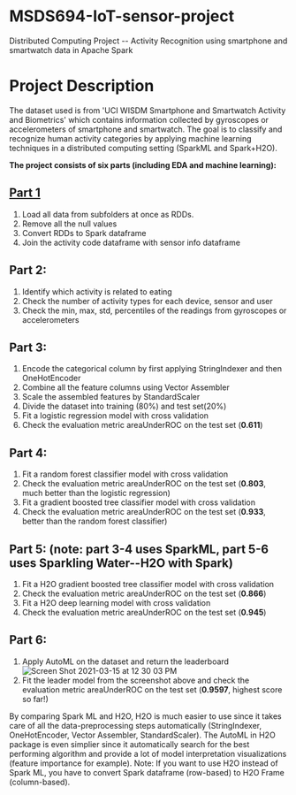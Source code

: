 # MSDS694-IoT-sensor-project
Distributed Computing Project -- Activity Recognition using smartphone and smartwatch data in Apache Spark

# Project Description
The dataset used is from 'UCI WISDM Smartphone and Smartwatch Activity and Biometrics' which contains information collected by gyroscopes or accelerometers of smartphone and smartwatch. The goal is to classify and recognize human activity categories by applying machine learning techniques in a distributed computing setting (SparkML and Spark+H2O). 

**The project consists of six parts (including EDA and machine learning):**
  ## [Part 1](http://github.com)
  1) Load all data from subfolders at once as RDDs.
  2) Remove all the null values
  3) Convert RDDs to Spark dataframe
  4) Join the activity code dataframe with sensor info dataframe
  
  ## Part 2:
  1) Identify which activity is related to eating
  2) Check the number of activity types for each device, sensor and user
  3) Check the min, max, std, percentiles of the readings from gyroscopes or accelerometers
  
  ## Part 3: 
  1) Encode the categorical column by first applying StringIndexer and then OneHotEncoder
  2) Combine all the feature columns using Vector Assembler 
  3) Scale the assembled features by StandardScaler
  4) Divide the dataset into training (80%) and test set(20%)
  5) Fit a logistic regression model with cross validation
  6) Check the evaluation metric areaUnderROC on the test set (**0.611**)

  ## Part 4: 
  1) Fit a random forest classifier model with cross validation
  2) Check the evaluation metric areaUnderROC on the test set (**0.803**, much better than the logistic regression)
  3) Fit a gradient boosted tree classifier model with cross validation
  2) Check the evaluation metric areaUnderROC on the test set (**0.933**, better than the random forest classifier)
  
  ## Part 5: (note: part 3-4 uses SparkML, part 5-6 uses Sparkling Water--H2O with Spark)
  1) Fit a H2O gradient boosted tree classifier model with cross validation
  2) Check the evaluation metric areaUnderROC on the test set (**0.866**)
  3) Fit a H2O deep learning model with cross validation
  4) Check the evaluation metric areaUnderROC on the test set (**0.945**)
 
  ## Part 6:
  1) Apply AutoML on the dataset and return the leaderboard ![Screen Shot 2021-03-15 at 12 30 03 PM](https://user-images.githubusercontent.com/53668668/111210182-2c4a9b00-858a-11eb-8163-abbe71eeeae2.png)
  2) Fit the leader model from the screenshot above and check the evaluation metric areaUnderROC on the test set (**0.9597**, highest score so far!)

  
  
By comparing Spark ML and H2O, H2O is much easier to use since it takes care of all the data-preprocessing steps automatically (StringIndexer, OneHotEncoder, Vector Assembler, StandardScaler). The AutoML in H2O package is even simplier since it automatically search for the best performing algorithm and provide a lot of model interpretation visualizations (feature importance for example). Note: If you want to use H2O instead of Spark ML, you have to convert Spark dataframe (row-based) to H2O Frame (column-based). 
  
  
  
  
 

